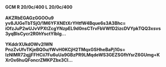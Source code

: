 #### GCM R 20/0c/400 L 20/0c/400
**AKZRbEGAGzGGOOu9**<br/>**yv8JUGeTbTSjO/1M6YFXNEtXrYHtfW4Bque6s3A3Bhc=**<br/>**iOfzJuP2wUJvVPXtZcgYNzpEL9d0nsCTrvFbVWfD2izcDVYpkTQQ3xsvs3yqBlsCycr2R0hYsctYlbIg...**<br/><br/>
**YKddrXUkdOWv2IWN**<br/>**PnzZvUfvTKjeBQ0u/fWvH0KCjH2TMqxGSHheBaPj1Gs=**<br/>**IzNIMR72qjjFFHCii7Fu6uUa9GBzPR9LMqdeWS3GEZSGfhYsrZ6GUmg+KXrOx6huQFoncrZMKPZbx3CI...**